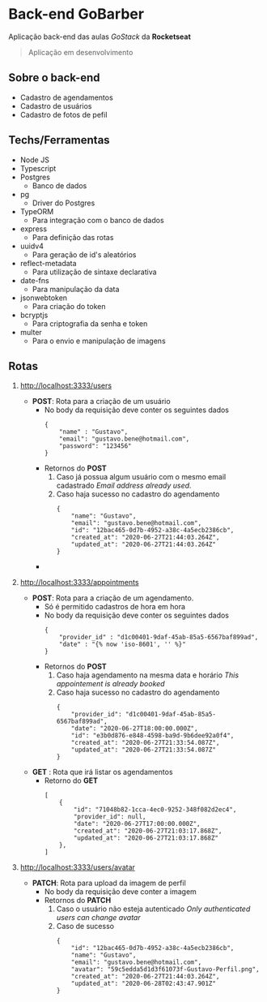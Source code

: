 # Back-end GoBarber
Aplicação back-end das aulas *GoStack* da **Rocketseat**

> Aplicação em desenvolvimento

## Sobre o back-end
- Cadastro de agendamentos
- Cadastro de usuários
- Cadastro de fotos de pefil

## Techs/Ferramentas
- Node JS
- Typescript
- Postgres
    - Banco de dados
- pg
    - Driver do Postgres
- TypeORM
    - Para integração com o banco de dados
- express
    - Para definição das rotas
- uuidv4
    - Para geração de id's aleatórios
- reflect-metadata
    - Para utilização de sintaxe declarativa
- date-fns
    - Para manipulação da data
- jsonwebtoken
    - Para criação do token
- bcryptjs
    - Para criptografia da senha e token
- multer
    - Para o envio e manipulação de imagens

## Rotas
1. [http://localhost:3333/users](http://localhost:3333/users)
    - **POST**: Rota para a criação de um usuário
        - No body da requisição deve conter os seguintes dados
            ```
            {
	            "name" : "Gustavo",
	            "email": "gustavo.bene@hotmail.com",
	            "password": "123456"
            }
            ```
        - Retornos do **POST**
            1. Caso já possua algum usuário com o mesmo email cadastrado *Email address already used.*
            2. Caso haja sucesso no cadastro do agendamento
                ```
                {
                    "name": "Gustavo",
                    "email": "gustavo.bene@hotmail.com",
                    "id": "12bac465-0d7b-4952-a38c-4a5ecb2386cb",
                    "created_at": "2020-06-27T21:44:03.264Z",
                    "updated_at": "2020-06-27T21:44:03.264Z"
                }
                ```
        -

2. [http://localhost:3333/appointments](http://localhost:3333/appointments)
    - **POST**: Rota para a criação de um agendamento.
        - Só é permitido cadastros de hora em hora
        - No body da requisição deve conter os seguintes dados
            ```
            {
                "provider_id" : "d1c00401-9daf-45ab-85a5-6567baf899ad",
                "date" : "{% now 'iso-8601', '' %}"
            }
            ```
        - Retornos do **POST**
            1. Caso haja agendamento na mesma data e horário *This appointement is already booked*
            2. Caso haja sucesso no cadastro do agendamento
                ```
                {
                    "provider_id": "d1c00401-9daf-45ab-85a5-6567baf899ad",
                    "date": "2020-06-27T18:00:00.000Z",
                    "id": "e3b0d876-e848-4598-ba9d-9b6dee92a0f4",
                    "created_at": "2020-06-27T21:33:54.087Z",
                    "updated_at": "2020-06-27T21:33:54.087Z"
                }
                ```
    - **GET** : Rota que irá listar os agendamentos
        - Retorno do **GET**
            ```
            [
                {
                    "id": "71048b82-1cca-4ec0-9252-348f082d2ec4",
                    "provider_id": null,
                    "date": "2020-06-27T17:00:00.000Z",
                    "created_at": "2020-06-27T21:03:17.868Z",
                    "updated_at": "2020-06-27T21:03:17.868Z"
                },
            ]
            ```
3. [http://localhost:3333/users/avatar](http://localhost:3333/users/avatar)
    - **PATCH**: Rota para upload da imagem de perfil
        - No body da requisição deve conter a imagem
        - Retornos do **PATCH**
            1. Caso o usuário não esteja autenticado *Only authenticated users can change avatar*
            2. Caso de sucesso
                ```
                {
                    "id": "12bac465-0d7b-4952-a38c-4a5ecb2386cb",
                    "name": "Gustavo",
                    "email": "gustavo.bene@hotmail.com",
                    "avatar": "59c5edda5d1d3f61073f-Gustavo-Perfil.png",
                    "created_at": "2020-06-27T21:44:03.264Z",
                    "updated_at": "2020-06-28T02:43:47.901Z"
                }
                ```

